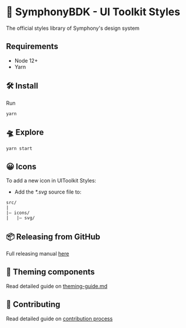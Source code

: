 # 💄 SymphonyBDK - UI Toolkit Styles

The official styles library of Symphony's design system

## Requirements

- Node 12+
- Yarn

## 🛠 Install

Run

```
yarn
```

## 🛸 Explore

```
yarn start
```

## 😀 Icons

To add a new icon in UIToolkit Styles:

- Add the <em>\*.svg</em> source file to:

```
src/
|
|– icons/
|   |– svg/
```

## 📦 Releasing from GitHub

Full releasing manual [here](https://perzoinc.atlassian.net/wiki/spaces/DevX/pages/1303478933/UIToolkit+releasing+and+versioning)

## 🧩 Theming components

Read detailed guide on [theming-guide.md](https://github.com/SymphonyOSF/symphony-bdk-ui-toolkit-styles/blob/master/docs/theming-guide.md)

## 💪 Contributing

Read detailed guide on [contribution process](https://github.com/SymphonyOSF/symphony-bdk-ui-toolkit-styles/blob/master/docs/contributing.md)
